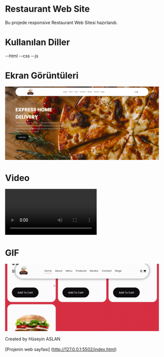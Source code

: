 # Restaurant Web Site

Bu projede responsive Restaurant Web Sitesi hazırlandı.


# Kullanılan Diller

--html
--css
--js

# Ekran Görüntüleri

![](images/1.jpg)

# Video

![](images/2.mp4)

# GIF

![](images/3.gif)

Created by Hüseyin ASLAN
<br/>
<br/>
[Projenin web sayfası] (http://127.0.0.1:5502/index.html)
